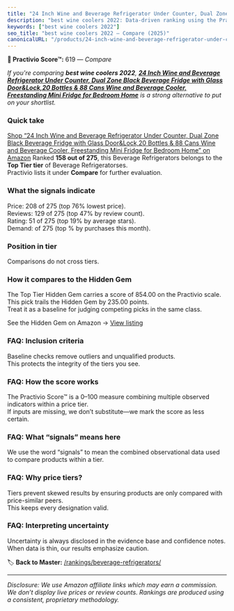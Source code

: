```yaml
---
title: "24 Inch Wine and Beverage Refrigerator Under Counter, Dual Zone Black Beverage Fridge with Glass Door&Lock,20 Bottles & 88 Cans Wine and Beverage Cooler, Freestanding Mini Fridge for Bedroom Home"
description: "best wine coolers 2022: Data-driven ranking using the Practivio Score™. Positioned by quality, value, demand, findability, momentum."
keywords: ["best wine coolers 2022"]
seo_title: "best wine coolers 2022 — Compare (2025)"
canonicalURL: "/products/24-inch-wine-and-beverage-refrigerator-under-counter-dual-zone-black-beverage-fridge-with-glass-doorlock20-bottles-88-cans-wine-and-beverage-cooler-freestanding-mini-fridge-for-bedroom-home-B0CNTHSFY5/"
---
```


**🛒 Practivio Score™:** 619 — _Compare_


*If you're comparing **best wine coolers 2022**, **[24 Inch Wine and Beverage Refrigerator Under Counter, Dual Zone Black Beverage Fridge with Glass Door&Lock,20 Bottles & 88 Cans Wine and Beverage Cooler, Freestanding Mini Fridge for Bedroom Home](https://www.amazon.com/dp/B0CNTHSFY5?tag=practivio-20)** is a strong alternative to put on your shortlist.*
### Quick take
[Shop “24 Inch Wine and Beverage Refrigerator Under Counter, Dual Zone Black Beverage Fridge with Glass Door&Lock,20 Bottles & 88 Cans Wine and Beverage Cooler, Freestanding Mini Fridge for Bedroom Home” on Amazon](https://www.amazon.com/dp/B0CNTHSFY5?tag=practivio-20)
Ranked **158 out of 275**, this Beverage Refrigerators belongs to the **Top Tier tier** of Beverage Refrigeratorses.  
Practivio lists it under **Compare** for further evaluation.

### What the signals indicate
Price: 208 of 275 (top 76% lowest price).  
Reviews: 129 of 275 (top 47% by review count).  
Rating: 51 of 275 (top 19% by average stars).  
Demand:  of 275 (top % by purchases this month).

### Position in tier
Comparisons do not cross tiers.

### How it compares to the Hidden Gem
The Top Tier Hidden Gem carries a score of 854.00 on the Practivio scale.  
This pick trails the Hidden Gem by 235.00 points.  
Treat it as a baseline for judging competing picks in the same class.  

See the Hidden Gem on Amazon → [View listing](https://www.amazon.com/dp/B09F9WX11W?tag=practivio-20)

### FAQ: Inclusion criteria
Baseline checks remove outliers and unqualified products.  
This protects the integrity of the tiers you see.

### FAQ: How the score works
The Practivio Score™ is a 0–100 measure combining multiple observed indicators within a price tier.  
If inputs are missing, we don’t substitute—we mark the score as less certain.

### FAQ: What “signals” means here
We use the word “signals” to mean the combined observational data used to compare products within a tier.

### FAQ: Why price tiers?
Tiers prevent skewed results by ensuring products are only compared with price-similar peers.  
This keeps every designation valid.

### FAQ: Interpreting uncertainty
Uncertainty is always disclosed in the evidence base and confidence notes.  
When data is thin, our results emphasize caution.

<!-- Missing template for Compare/CompareWithinPriceClass -->


🏷️ **Back to Master:** [/rankings/beverage-refrigerators/](/rankings/beverage-refrigerators/)

---
_Disclosure: We use Amazon affiliate links which may earn a commission. We don’t display live prices or review counts. Rankings are produced using a consistent, proprietary methodology._
